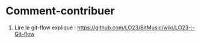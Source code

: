 Comment-contribuer
==================

1) Lire le git-flow expliqué : https://github.com/LO23/BitMusic/wiki/LO23-:-Git-flow
